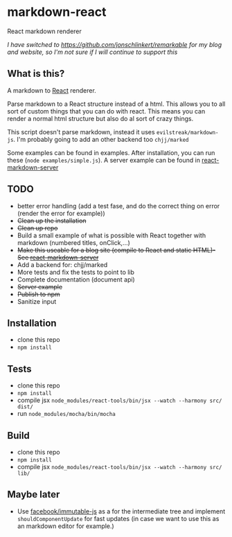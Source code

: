 markdown-react
==============

React markdown renderer

*I have switched to https://github.com/jonschlinkert/remarkable for my blog and website, so I'm not sure if I will continue to support this*

What is this?
-------------

A markdown to [React](http://facebook.github.io/react/) renderer.


Parse markdown to a React structure instead of a html. This allows you to all sort of custom things that you can do with react.
This means you can render a normal html structure but also do al sort of crazy things.

This script doesn't parse markdown, instead it uses `evilstreak/markdown-js`. I'm probably going to add an other backend too `chjj/marked`

Some examples can be found in examples. After installation, you can run these (`node examples/simple.js`).
A server example can be found in [react-markdown-server](https://github.com/tcoopman/markdown-react-server)

TODO
----

* better error handling (add a test fase, and do the correct thing on error (render the error for example))
* ~~Clean up the installation~~
* ~~Clean up repo~~
* Build a small example of what is possible with React together with markdown (numbered titles, onClick,...)
* ~~Make this useable for a blog site (compile to React and static HTML)- See [react-markdown-server](https://github.com/tcoopman/markdown-react-server)~~
* Add a backend for: chjj/marked
* More tests and fix the tests to point to lib
* Complete documentation (document api)
* ~~Server example~~
* ~~Publish to npm~~
* Sanitize input

Installation
------------

* clone this repo
* `npm install`

Tests
-----

* clone this repo
* `npm install`
* compile jsx `node_modules/react-tools/bin/jsx --watch --harmony src/ dist/`
* run `node_modules/mocha/bin/mocha`

Build
-----
* clone this repo
* `npm install`
* compile jsx `node_modules/react-tools/bin/jsx --watch --harmony src/ lib/`


Maybe later
-----------

* Use [facebook/immutable-js](https://github.com/facebook/immutable-js) as a for the intermediate tree and implement `shouldComponentUpdate` for fast updates (in case we want to use this as an markdown editor for example.)
